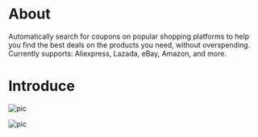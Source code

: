 # About
Automatically search for coupons on popular shopping platforms to help you find the best deals on the products you need, without overspending. Currently supports: Aliexpress, Lazada, eBay, Amazon, and more.

# Introduce
![pic](https://pparker1930.github.io/only_coupon_01.png)

![pic](https://pparker1930.github.io/only_coupon_02.png)
